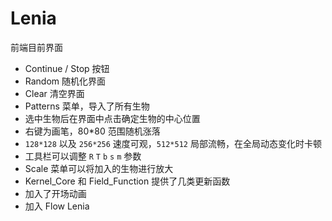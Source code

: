 # Lenia
前端目前界面
* Continue / Stop 按钮
* Random 随机化界面
* Clear 清空界面
* Patterns 菜单，导入了所有生物
* 选中生物后在界面中点击确定生物的中心位置
* 右键为画笔，80*80 范围随机涨落
* `128*128` 以及 `256*256` 速度可观，`512*512` 局部流畅，在全局动态变化时卡顿
* 工具栏可以调整 `R` `T` `b` `s` `m` 参数
* Scale 菜单可以将加入的生物进行放大
* Kernel_Core 和 Field_Function 提供了几类更新函数
* 加入了开场动画
* 加入 Flow Lenia
